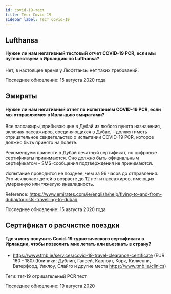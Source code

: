 ```yaml
---
id: covid-19-тест
title: Тест Covid-19
sidebar_label: Тест Covid-19
---
```



## Lufthansa

#### **Нужен ли нам негативный тестовый отчет COVID-19 PCR, если мы путешествуем в Ирландию по Lufthansa?**

Нет, в настоящее время у Люфтганзы нет таких требований.

Последнее обновление: 15 августа 2020 года

## Эмираты

#### **Нужен ли нам негативный отчет по испытаниям COVID-19 PCR, если мы отправляемся в Ирландию эмиратами?**

Все пассажиры, прибывающие в Дубай из любого пункта назначения, включая пассажиров, соединяющихся в Дубае, - должен иметь отрицательное свидетельство о испытании COVID-19 PCR, которое должно быть принято на полете.

Рекомендуем принести в Дубай печатный сертификат, но цифровые сертификаты принимаются. Оно должно быть официальным сертификатом - SMS-сообщения подтверждения не принимаются.

Испытание проводится не позднее, чем за 96 часов до отправления. Это исключает детей в возрасте до 12 лет и пассажиров, имеющих умеренную или тяжелую инвалидность.


Reference: https://www.emirates.com/ie/english/help/flying-to-and-from-dubai/tourists-travelling-to-dubai/

Последнее обновление: 15 августа 2020 года

## Сертификат о расчистке поездки

#### Где я могу получить Covid-19 туристического сертификата в Ирландии, чтобы позволить мне летать или въезжать в страну?

* https://www.tmb.ie/services/covid-19-travel-clearance-certificate (EUR 160 - 180) (Клиники: Дублин, Галвей, Карлоут, Корк, Килкенни, Ватерфорд, Уиклоу, Слайго и другие места https://www.tmb.ie/clinics)

Теги: тег-19 отрицательный PCR тест

Последнее обновление: 19 августа 2020
